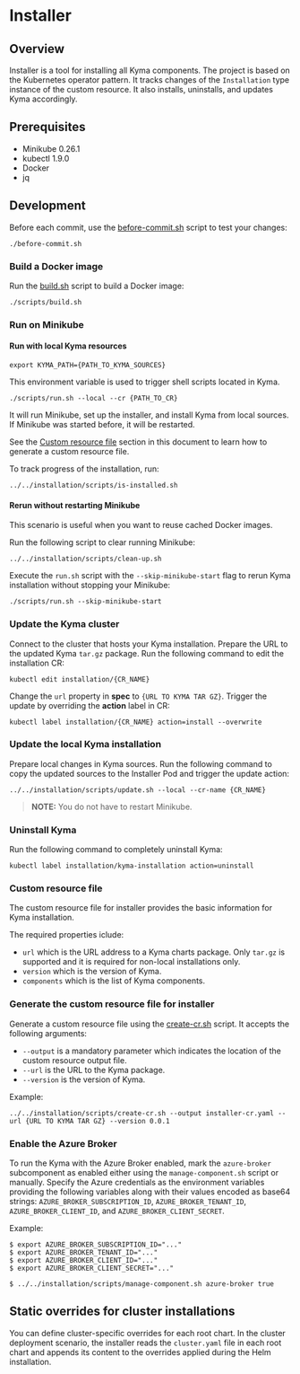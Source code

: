 # Installer

## Overview

Installer is a tool for installing all Kyma components.
The project is based on the Kubernetes operator pattern. It tracks changes of the `Installation` type instance of the custom resource. It also installs, uninstalls, and updates Kyma accordingly.

## Prerequisites

- Minikube 0.26.1
- kubectl 1.9.0
- Docker
- jq

## Development

Before each commit, use the [before-commit.sh](./before-commit.sh) script to test your changes:
```
./before-commit.sh
```

### Build a Docker image

Run the [build.sh](./scripts/build.sh) script to build a Docker image:

```
./scripts/build.sh
```

### Run on Minikube

#### Run with local Kyma resources
```
export KYMA_PATH={PATH_TO_KYMA_SOURCES}
```
This environment variable is used to trigger shell scripts located in Kyma.
```
./scripts/run.sh --local --cr {PATH_TO_CR}
```

It will run Minikube, set up the installer, and install Kyma from local sources. If Minikube was started before, it will be restarted.

See the [Custom resource file](#custom-resource-file) section in this document to learn how to generate a custom resource file.

To track progress of the installation, run:

```
../../installation/scripts/is-installed.sh
```

#### Rerun without restarting Minikube

This scenario is useful when you want to reuse cached Docker images.

Run the following script to clear running Minikube:
```
../../installation/scripts/clean-up.sh
```

Execute the `run.sh` script with the `--skip-minikube-start` flag to rerun Kyma installation without stopping your Minikube:
```
./scripts/run.sh --skip-minikube-start
```

### Update the Kyma cluster

Connect to the cluster that hosts your Kyma installation. Prepare the URL to the updated Kyma `tar.gz` package. Run the following command to edit the installation CR:
```
kubectl edit installation/{CR_NAME}
```
Change the `url` property in **spec** to `{URL TO KYMA TAR GZ}`. Trigger the update by overriding the **action** label in CR:
```
kubectl label installation/{CR_NAME} action=install --overwrite
```

### Update the local Kyma installation

Prepare local changes in Kyma sources. Run the following command to copy the updated sources to the Installer Pod and trigger the update action:
```
../../installation/scripts/update.sh --local --cr-name {CR_NAME}
```

> **NOTE:** You do not have to restart Minikube.

### Uninstall Kyma

Run the following command to completely uninstall Kyma:
```
kubectl label installation/kyma-installation action=uninstall
```

### Custom resource file

The custom resource file for installer provides the basic information for Kyma installation.

The required properties iclude:

- `url` which is the URL address to a Kyma charts package. Only `tar.gz` is supported and it is required for non-local installations only.
- `version` which is the version of Kyma.
- `components` which is the list of Kyma components.


### Generate the custom resource file for installer

Generate a custom resource file using the [create-cr.sh](../../installation/scripts/create-cr.sh) script. It accepts the following arguments:

- `--output` is a mandatory parameter which indicates the location of the custom resource output file.
- `--url` is the URL to the Kyma package.
- `--version` is the version of Kyma.

Example:
```
../../installation/scripts/create-cr.sh --output installer-cr.yaml --url {URL TO KYMA TAR GZ} --version 0.0.1
```

### Enable the Azure Broker

To run the Kyma with the Azure Broker enabled, mark the `azure-broker` subcomponent as enabled either using the `manage-component.sh` script or manually. Specify the Azure credentials as the environment variables providing the following variables along with their values encoded as base64 strings: `AZURE_BROKER_SUBSCRIPTION_ID`, `AZURE_BROKER_TENANT_ID`, `AZURE_BROKER_CLIENT_ID`, and `AZURE_BROKER_CLIENT_SECRET`.

Example:
```
$ export AZURE_BROKER_SUBSCRIPTION_ID="..."
$ export AZURE_BROKER_TENANT_ID="..."
$ export AZURE_BROKER_CLIENT_ID="..."
$ export AZURE_BROKER_CLIENT_SECRET="..."

$ ../../installation/scripts/manage-component.sh azure-broker true
```

## Static overrides for cluster installations

You can define cluster-specific overrides for each root chart. In the cluster deployment scenario, the installer reads the `cluster.yaml` file in each root chart and appends its content to the overrides applied during the
Helm installation.
